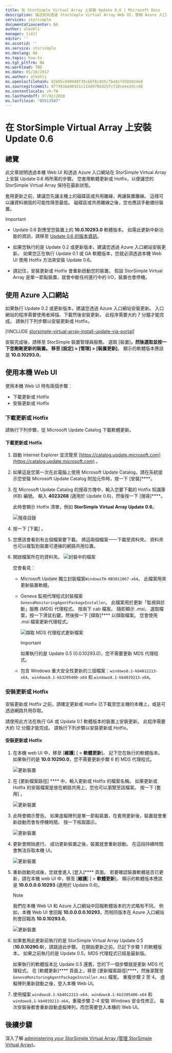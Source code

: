 ```yaml
---
title: 在 StorSimple Virtual Array 上安裝 Update 0.6 | Microsoft Docs
description: 描述如何透過 StorSimple Virtual Array Web UI，使用 Azure 入口網站和 Hotfix 方法套用更新
services: storsimple
documentationcenter: NA
author: alkohli
manager: timlt
editor: ''
ms.assetid: ''
ms.service: storsimple
ms.devlang: NA
ms.topic: how-to
ms.tgt_pltfrm: NA
ms.workload: TBD
ms.date: 05/18/2017
ms.author: alkohli
ms.openlocfilehash: 02b85cb90948f35cb6f6c855cfbe81fd58301de0
ms.sourcegitcommit: 877491bd46921c11dd478bd25fc718ceee2dcc08
ms.contentlocale: zh-TW
ms.lasthandoff: 07/02/2020
ms.locfileid: "85513587"
---
```

# <a name="install-update-06-on-your-storsimple-virtual-array"></a>在 StorSimple Virtual Array 上安裝 Update 0.6

## <a name="overview"></a>總覽

此文章說明透過本機 Web UI 和透過 Azure 入口網站在 StorSimple Virtual Array 上安裝 Update 0.6 時所需的步驟。 您套用軟體更新或 Hotfix，以便讓您的 StorSimple Virtual Array 保持在最新狀態。

套用更新之前，建議您先讓主機上的磁碟區或共用離線，再讓裝置離線。 這樣可以讓資料損毀的可能性降至最低。 磁碟區或共用離線之後，您也應該手動備份裝置。

> [!IMPORTANT]
>
> - Update 0.6 對應至您裝置上的 **10.0.10293.0** 軟體版本。 如需此更新中新功能的資訊，請移至 [Update 0.6 的版本資訊](storsimple-virtual-array-update-06-release-notes.md)。
>
> - 如果您執行的是 Update 0.2 或更新版本，建議您透過 Azure 入口網站安裝更新。 如果您正在執行 Update 0.1 或 GA 軟體版本，您就必須透過本機 Web UI 使用 Hotfix 方法來安裝 Update 0.6。
>
> - 請記住，安裝更新或 Hotfix 會重新啟動您的裝置。 假設 StorSimple Virtual Array 是單一節點裝置，就會中斷任何進行中的 I/O，裝置也會停機。

## <a name="use-the-azure-portal"></a>使用 Azure 入口網站

如果執行 Update 0.2 或更新版本，建議您透過 Azure 入口網站安裝更新。 入口網站的程序需要使用者掃描、下載然後安裝更新。 此程序需要大約 7 分鐘才能完成。 請執行下列步驟以安裝更新或 Hotfix。

[!INCLUDE [storsimple-virtual-array-install-update-via-portal](../../includes/storsimple-virtual-array-install-update-via-portal-04.md)]

安裝完成後，請移至 StorSimple 裝置管理員服務。 選取 [裝置]****，然後選取並按一下您剛剛更新的裝置。 移至 [設定] > [管理] > [裝置更新]****。 顯示的軟體版本應該是 **10.0.10293.0**。

## <a name="use-the-local-web-ui"></a>使用本機 Web UI

使用本機 Web UI 時有兩個步驟︰

* 下載更新或 Hotfix
* 安裝更新或 Hotfix

### <a name="download-the-update-or-the-hotfix"></a>下載更新或 Hotfix

請執行下列步驟，從 Microsoft Update Catalog 下載軟體更新。

#### <a name="to-download-the-update-or-the-hotfix"></a>下載更新或 Hotfix

1. 啟動 Internet Explorer 並流覽至 [https://catalog.update.microsoft.com](https://catalog.update.microsoft.com) 。

2. 如果這是您第一次在此電腦上使用 Microsoft Update Catalog，請在系統提示您安裝 Microsoft Update Catalog 附加元件時，按一下 [安裝]****。

3. 在 Microsoft Update Catalog 的搜尋方塊中，輸入您要下載的 Hotfix 知識庫 (KB) 編號。 輸入 **4023268** (適用於 Update 0.6)，然後按一下 [搜尋]****。
   
    此時會顯示 Hotfix 清單，例如 **StorSimple Virtual Array Update 0.6**。
   
    ![搜尋目錄](./media/storsimple-virtual-array-install-update-06/download1.png)

4. 按一下 [下載] 。

5. 您應該會看到有五個檔案要下載。 將這兩個檔案一一下載至資料夾。 資料夾也可以複製到裝置可連線的網路共用位置。

6. 開啟檔案所在的資料夾。
    ![封裝中的檔案](./media/storsimple-virtual-array-install-update-06/update06folder.png)

    您會看見：
    -  Microsoft Update 獨立封裝檔案`WindowsTH-KB3011067-x64`。 此檔案用來更新裝置軟體。
    - Geneva 監視代理程式封裝檔案`GenevaMonitoringAgentPackageInstaller`。 此檔案用於更新「監視與診斷」服務 (MDS) 代理程式。 按兩下 cab 檔案。 隨即顯示 _.msi_。 選取檔案，按一下滑鼠右鍵，然後按一下 [擷取]**** 以擷取檔案。 您會使用 _.msi_ 檔案更新代理程式。

        ![擷取 MDS 代理程式更新檔案](./media/storsimple-virtual-array-install-update-06/extract-geneva-monitoring-agent-installer.png)

        > [!IMPORTANT]
        > 如果執行的是 Update 0.5 (0.0.10293.0)，您不需要更新 MDS 代理程式。

    - 包含 Windows 重大安全性更新的三個檔案：`windows8.1-kb4012213-x64`、`windows8.1-kb3205400-x64` 和 `windows8.1-kb4019213-x64`。


### <a name="install-the-update-or-the-hotfix"></a>安裝更新或 Hotfix

安裝更新或 Hotfix 之前，請確定更新或 Hotfix 已下載至您主機的本機上，或是可透過網路共用存取。

請使用此方法在執行 GA 或 Update 0.1 軟體版本的裝置上安裝更新。 此程序需要大約 12 分鐘才能完成。 請執行下列步驟以安裝更新或 Hotfix。

#### <a name="to-install-the-update-or-the-hotfix"></a>安裝更新或 Hotfix

1. 在本機 web UI 中，移至 [**維護**] [  >  **軟體更新**]。 記下您在執行的軟體版本。 如果執行的是 **10.0.10290.0**，您不需要更新步驟 6 的 MDS 代理程式。
   
    ![更新裝置](./media/storsimple-virtual-array-install-update-05/update1m.png)

2. 在 [更新檔案路徑] **** 中，輸入更新或 Hotfix 的檔案名稱。 如果更新或 Hotfix 的安裝檔案是放在網路共用上，您也可以瀏覽至該檔案。 按一下 [套用] 。
   
    ![更新裝置](./media/storsimple-virtual-array-install-update-05/update2m.png)

3. 此時會顯示警告。 如果虛擬陣列是單一節點裝置，在套用更新後，裝置就會重新啟動而會有停機時間。 按一下核取圖示。
   
   ![更新裝置](./media/storsimple-virtual-array-install-update-05/update3m.png)

4. 更新會開始進行。 成功更新裝置之後，裝置就會重新啟動。 在這段持續時間會無法存取本機 UI。
   
    ![更新裝置](./media/storsimple-virtual-array-install-update-05/update5m.png)

5. 重新啟動完成後，您就會進入 [登入]**** 頁面。 若要確認裝置軟體是否已更新，請在本機 web UI 中，移至 [**維護**] [  >  **軟體更新**]。 顯示的軟體版本應該是 **10.0.0.0.0.10293** (適用於 Update 0.6)。
   
   > [!NOTE]
   > 我們在本機 Web UI 和 Azure 入口網站中回報軟體版本的方式略有不同。 例如，本機 Web UI 會回報 **10.0.0.0.0.10293**，而相同版本在 Azure 入口網站則會回報為 **10.0.10293.0**。
   
    ![更新裝置](./media/storsimple-virtual-array-install-update-06/update6m.png)

6. 如果套用此更新前執行的是 StorSimple Virtual Array Update 0.5 (**10.0.10290.0**)，請跳過此步驟。 在開始更新之前，已記下步驟 1 的軟體版本。 如果之前執行的是 Update 0.5，MDS 代理程式已經是最新版。

    如果執行的軟體版本比 Update 0.5 還舊，您的下一個步驟就是更新 MDS 代理程式。 在 [軟體更新]**** 頁面上，移至 [更新檔案路徑]****，然後瀏覽至 `GenevaMonitoringAgentPackageInstaller.msi` 檔案。 重複步驟 2 至 4。 虛擬陣列重新啟動之後，登入本機 Web UI。

7. 使用檔案 `windows8.1-kb4012213-x64`、`windows8.1-kb3205400-x64` 和 `windows8.1-kb4019213-x64`，重複步驟 2-4 安裝 Windows 安全性修正。 每次安裝後都會重新啟動虛擬陣列，而您需要登入本機的 Web UI。

## <a name="next-steps"></a>後續步驟

深入了解 [administering your StorSimple Virtual Array (管理 StorSimple Virtual Array)](storsimple-ova-web-ui-admin.md)。

